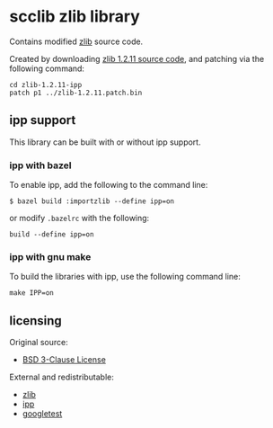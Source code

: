 # scclib zlib library

Contains modified [zlib](https://www.zlib.net/) source code.

Created by downloading [zlib 1.2.11 source code](http://zlib.net/zlib-1.2.11.tar.gz),
and patching via the following command:
```
cd zlib-1.2.11-ipp
patch p1 ../zlib-1.2.11.patch.bin
```

## ipp support

This library can be built with or without ipp support.

### ipp with bazel

To enable ipp, add the following to the command line:
```
$ bazel build :importzlib --define ipp=on
```
or modify `.bazelrc` with the following:
```
build --define ipp=on
```

### ipp with gnu make

To build the libraries with ipp, use the following command line:
```
make IPP=on
```

## licensing

Original source:
* [BSD 3-Clause License](lic/bsd_3_clause.txt)

External and redistributable:
* [zlib](lic/zlib.txt)
* [ipp](lic/intel.txt)
* [googletest](lic/google.txt)
